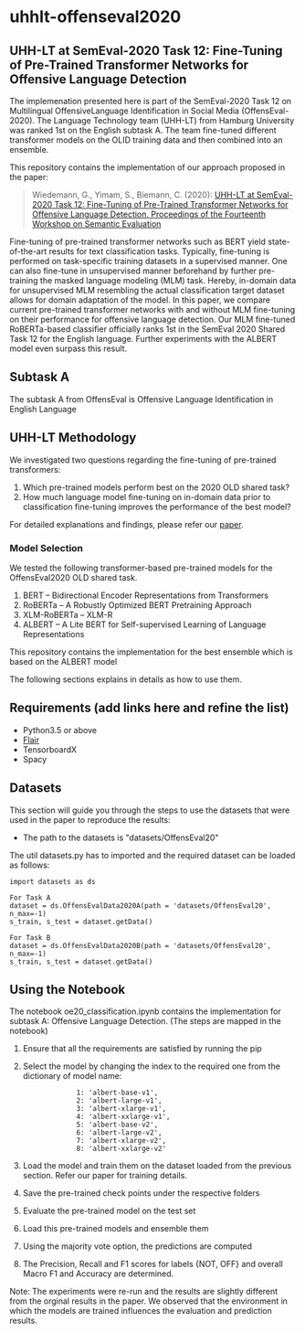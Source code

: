 # uhhlt-offenseval2020
## UHH-LT at SemEval-2020 Task 12: Fine-Tuning of Pre-Trained Transformer Networks for Offensive Language Detection

The implemenation presented here is part of the SemEval-2020 Task 12 on Multilingual OffensiveLanguage Identification in Social Media (OffensEval-2020). The Language Technology team (UHH-LT) from Hamburg University was ranked 1st on the English subtask A. The team fine-tuned different transformer models on the OLID training data and then combined into an ensemble. 

This repository contains the implementation of our approach proposed in the paper:

> Wiedemann, G., Yimam, S., Biemann, C. (2020): [UHH-LT at SemEval-2020 Task 12: Fine-Tuning of Pre-Trained Transformer Networks for Offensive Language Detection. Proceedings of the Fourteenth Workshop on Semantic Evaluation](https://www.aclweb.org/anthology/2020.semeval-1.213)


Fine-tuning of pre-trained transformer networks such as BERT yield state-of-the-art results for text classification tasks. Typically, fine-tuning is performed on task-specific training datasets in a supervised manner. One can also fine-tune in unsupervised manner beforehand by further pre-training the masked language modeling (MLM) task. Hereby, in-domain data for unsupervised MLM resembling the actual classification target dataset allows for domain adaptation of the model. In this paper, we compare current pre-trained transformer networks with and without MLM fine-tuning on their performance for offensive language detection. Our MLM fine-tuned RoBERTa-based classifier officially ranks 1st in the SemEval 2020 Shared Task 12 for the English language. Further experiments with the ALBERT model even surpass this result.

## Subtask A
The subtask A from OffensEval is Offensive Language Identification in English Language

## UHH-LT Methodology
We investigated two questions regarding the fine-tuning of pre-trained transformers: 
1. Which pre-trained models perform best on the 2020 OLD shared task?
2. How much language model fine-tuning on in-domain data prior to classification fine-tuning improves the performance of the best model?

For detailed explanations and findings, please refer our [paper](https://www.aclweb.org/anthology/2020.semeval-1.213.pdf). 

### Model Selection
We tested the following transformer-based pre-trained models for the OffensEval2020 OLD shared task.

1. BERT  –  Bidirectional  Encoder  Representations  from  Transformers
2. RoBERTa – A Robustly Optimized BERT Pretraining Approach
3. XLM-RoBERTa – XLM-R
4. ALBERT – A Lite BERT for Self-supervised Learning of Language Representations

This repository contains the implementation for the best ensemble which is based on the ALBERT model

The following sections explains in details as how to use them. 

## Requirements  (add links here and refine the list)
* Python3.5 or above
* [Flair](https://github.com/zalandoresearch/flair)
* TensorboardX
* Spacy


## Datasets
This section will guide you through the steps to use the datasets that were used in the paper to reproduce the results:

* The path to the datasets is "datasets/OffensEval20"

The util datasets.py has to imported and the required dataset can be loaded as follows:
```
import datasets as ds

For Task A
dataset = ds.OffensEvalData2020A(path = 'datasets/OffensEval20', n_max=-1)
s_train, s_test = dataset.getData()

For Task B
dataset = ds.OffensEvalData2020B(path = 'datasets/OffensEval20', n_max=-1)
s_train, s_test = dataset.getData()

```


## Using the Notebook

The notebook oe20_classification.ipynb contains the implementation for subtask A: Offensive Language Detection. 
(The steps are mapped in the notebook)

1. Ensure that all the requirements are satisfied by running the pip
2. Select the model by changing the index to the required one from the dictionary of model name:

                    1: 'albert-base-v1',
                    2: 'albert-large-v1',
                    3: 'albert-xlarge-v1',
                    4: 'albert-xxlarge-v1',    
                    5: 'albert-base-v2', 
                    6: 'albert-large-v2', 
                    7: 'albert-xlarge-v2', 
                    8: 'albert-xxlarge-v2'
3. Load the model and train them on the dataset loaded from the previous section. Refer our paper for training details. 
4. Save the pre-trained check points under the respective folders
5. Evaluate the pre-trained model on the test set
6. Load this pre-trained models and ensemble them
7. Using the majority vote option, the predictions are computed
8. The Precision, Recall and F1 scores for labels {NOT, OFF} and overall Macro F1 and Accuracy are determined. 

Note: The experiments were re-run and the results are slightly different from the orginal results in the paper. We observed that the environment in which the models are trained influences the evaluation and prediction results. 
